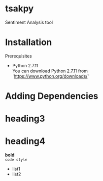 # tsakpy
Sentiment Analysis tool

# Installation
Prerequisites <br>
 * Python 2.7.11 <br>
 You  can download Python 2.7.11 from 'https://www.python.org/downloads/' <br>
# Adding Dependencies <br>
# heading3 <br>
# heading4 <br>
**bold** <br>
`code style` <br>
* list1
* list2

